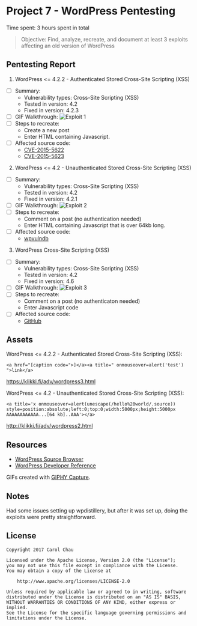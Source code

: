 # Project 7 - WordPress Pentesting

Time spent: 3 hours spent in total

> Objective: Find, analyze, recreate, and document at least 3 exploits affecting an old version of WordPress

## Pentesting Report

1. WordPress <= 4.2.2 - Authenticated Stored Cross-Site Scripting (XSS)
  - [ ] Summary: 
    - Vulnerability types: Cross-Site Scripting (XSS)
    - Tested in version: 4.2
    - Fixed in version: 4.2.3
  - [ ] GIF Walkthrough: ![Exploit 1](https://github.com/carolchau/CodePath/Week7/gifs/w7exploit1.gif)
  - [ ] Steps to recreate: 
  	- Create a new post
	- Enter HTML containing Javascript.  
  - [ ] Affected source code:
    - [CVE-2015-5622](https://cve.mitre.org/cgi-bin/cvename.cgi?name=CVE-2015-5622)
	- [CVE-2015-5623](https://cve.mitre.org/cgi-bin/cvename.cgi?name=CVE-2015-5623)
2. WordPress <= 4.2 - Unauthenticated Stored Cross-Site Scripting (XSS)
  - [ ] Summary: 
    - Vulnerability types: Cross-Site Scripting (XSS)
    - Tested in version: 4.2
    - Fixed in version: 4.2.1
  - [ ] GIF Walkthrough: ![Exploit 2](https://github.com/carolchau/CodePath/Week7/gifs/w7exploit2.gif) 
  - [ ] Steps to recreate: 
  	- Comment on a post (no authentication needed)
	- Enter HTML containing Javascript that is over 64kb long.
  - [ ] Affected source code:
    - [wpvulndb](https://wpvulndb.com/vulnerabilities/7945)
3. WordPress Cross-Site Scripting (XSS)
  - [ ] Summary: 
    - Vulnerability types: Cross-Site Scripting (XSS)
    - Tested in version: 4.2
    - Fixed in version: 4.6
  - [ ] GIF Walkthrough: ![Exploit 3](https://github.com/carolchau/CodePath/Week7/gifs/w7exploit3.gif) 
  - [ ] Steps to recreate: 
  	- Comment on a post (no authenticaton needed)
	- Enter Javascript code
  - [ ] Affected source code:
    - [GitHub](https://github.com/WordPress/WordPress/commit/c9e60dab176635d4bfaaf431c0ea891e4726d6e0)
	
## Assets

WordPress <= 4.2.2 - Authenticated Stored Cross-Site Scripting (XSS):
```
<a href="[caption code=">]</a><a title=" onmouseover=alert('test')  ">link</a>
```
https://klikki.fi/adv/wordpress3.html


WordPress <= 4.2 - Unauthenticated Stored Cross-Site Scripting (XSS): 
```
<a title='x onmouseover=alert(unescape(/hello%20world/.source)) style=position:absolute;left:0;top:0;width:5000px;height:5000px  AAAAAAAAAAAA...[64 kb]..AAA'></a>
```
http://klikki.fi/adv/wordpress2.html


## Resources

- [WordPress Source Browser](https://core.trac.wordpress.org/browser/)
- [WordPress Developer Reference](https://developer.wordpress.org/reference/)

GIFs created with [GIPHY Capture](https://giphy.com/apps/giphycapture).

## Notes

Had some issues setting up wpdistillery, but after it was set up, doing the exploits were pretty straightforward. 

## License

    Copyright 2017 Carol Chau

    Licensed under the Apache License, Version 2.0 (the "License");
    you may not use this file except in compliance with the License.
    You may obtain a copy of the License at

        http://www.apache.org/licenses/LICENSE-2.0

    Unless required by applicable law or agreed to in writing, software
    distributed under the License is distributed on an "AS IS" BASIS,
    WITHOUT WARRANTIES OR CONDITIONS OF ANY KIND, either express or implied.
    See the License for the specific language governing permissions and
    limitations under the License.
